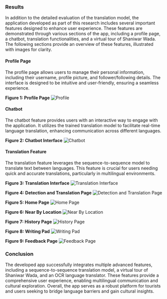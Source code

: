 ### Results

In addition to the detailed evaluation of the translation model, the application developed as part of this research includes several important features designed to enhance user experience. These features are demonstrated through various sections of the app, including a profile page, a chatbot, translation functionalities, and a virtual tour of Shaniwar Wada. The following sections provide an overview of these features, illustrated with images for clarity.

#### Profile Page

The profile page allows users to manage their personal information, including their username, profile picture, and follower/following details. The interface is designed to be intuitive and user-friendly, ensuring a seamless experience.

**Figure 1: Profile Page**
![Profile](https://github.com/swatisonone/tour/assets/100404678/fbf147a8-d28f-4c9f-8313-295a517fb6c)


#### Chatbot

The chatbot feature provides users with an interactive way to engage with the application. It utilizes the trained translation model to facilitate real-time language translation, enhancing communication across different languages.

**Figure 2: Chatbot Interface**
![Chatbot](https://github.com/swatisonone/tour/assets/100404678/4b0b83d2-5cfe-496a-8a2c-ec46491b4baa)

#### Translation Feature

The translation feature leverages the sequence-to-sequence model to translate text between languages. This feature is crucial for users needing quick and accurate translations, particularly in multilingual environments.

**Figure 3: Translation Interface**
![Translation Interface](https://github.com/swatisonone/tour/assets/100404678/291427db-be5c-48c8-a719-c4a33ce69b74)

**Figure 4: Detection and Translation Page**
![Detection and Translation Page](https://github.com/swatisonone/tour/assets/100404678/2f911f3b-063b-4cac-b421-4ebdaa05ad8d)

**Figure 5: Home Page**
![Home Page](https://github.com/swatisonone/tour/assets/100404678/d0e6a1b7-9d89-4ea5-8c91-17335159abe8)

**Figure 6: Near By Location**
![Near By Location](https://github.com/swatisonone/tour/assets/100404678/2cace4ad-c191-4711-98c8-0f75e69d9546)

**Figure 7: History Page**
![History Page](https://github.com/swatisonone/tour/assets/100404678/5c540142-1e8f-4c0a-b927-c5d9511d32d6)

**Figure 8: Writing Pad**
![Writing Pad](https://github.com/swatisonone/tour/assets/100404678/a3e0dd4c-195a-489d-a256-922b3c365ac2)

**Figure 9: Feedback Page**
![Feedback Page](https://github.com/swatisonone/tour/assets/100404678/c4253ded-48a5-4bc3-8197-2ad790b30e43)

### Conclusion

The developed app successfully integrates multiple advanced features, including a sequence-to-sequence translation model, a virtual tour of Shaniwar Wada, and an OCR language translator. These features provide a comprehensive user experience, enabling multilingual communication and cultural exploration.  Overall, the app serves as a robust platform for tourists and users seeking to bridge language barriers and gain cultural insights.
